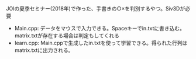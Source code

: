 JOIの夏季セミナー(2018年)で作った、手書きの○×を判別するやつ。Siv3Dが必要

- Main.cpp: データをマウスで入力できる。Spaceキーでin.txtに書き込む。matrix.txtが存在する場合は判定もしてくれる
- learn.cpp: Main.cppで生成したin.txtを使って学習できる。得られた行列はmatrix.txtに出力される。

